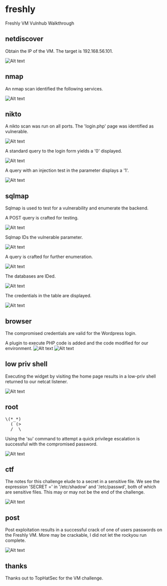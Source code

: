 # freshly
Freshly VM Vulnhub Walkthrough


## netdiscover

Obtain the IP of the VM. The target is 192.168.56.101.

![Alt text](./netdiscover.png?raw=true)


## nmap

An nmap scan identified the following services.

![Alt text](./nmap.png?raw=true)


## nikto

A nikto scan was run on all ports. The 'login.php' page was identified as vulnerable.

![Alt text](./nikto.png?raw=true)

A standard query to the login form yields a '0' displayed.

![Alt text](./sqli_noinject.png?raw=true)

A query with an injection test in the parameter displays a '1'.

![Alt text](./sqli_inject.png?raw=true)


## sqlmap

Sqlmap is used to test for a vulnerability and enumerate the backend.

A POST query is crafted for testing.

![Alt text](./sqlmap1.png?raw=true)

Sqlmap IDs the vulnerable parameter.

![Alt text](./sqlmap_vuln.png?raw=true)

A query is crafted for further enumeration.

![Alt text](./sqlmap_enumdb.png?raw=true)

The databases are IDed.

![Alt text](./dbs.png?raw=true)

The credentials in the table are displayed.

![Alt text](./creds.png?raw=true)


## browser

The compromised credentials are valid for the Wordpress login.

A plugin to execute PHP code is added and the code modified for our environment.
![Alt text](./add_plugin.png?raw=true)
![Alt text](./shellcode.png?raw=true)


## low priv shell

Executing the widget by visiting the home page results in a low-priv shell returned to our netcat listener.

![Alt text](./low-shell.png?raw=true)


## root

<pre>
\(*_*)
  ( (>
  /  \
</pre>

Using the 'su' command to attempt a quick privilege escalation is successful with the compromised password.

![Alt text](./root.png?raw=true)


## ctf

The notes for this challenge elude to a secret in a sensitive file. We see the expression 'SECRET =' in '/etc/shadow' and '/etc/passwd', both of which are sensitive files. This may or may not be the end of the challenge.

![Alt text](./ctf.png?raw=true)


## post

Post exploitation results in a successful crack of one of users passwords on the Freshly VM. More may be crackable, I did not let the rockyou run complete.

![Alt text](./crack.png?raw=true)


## thanks

Thanks out to TopHatSec for the VM challenge.
